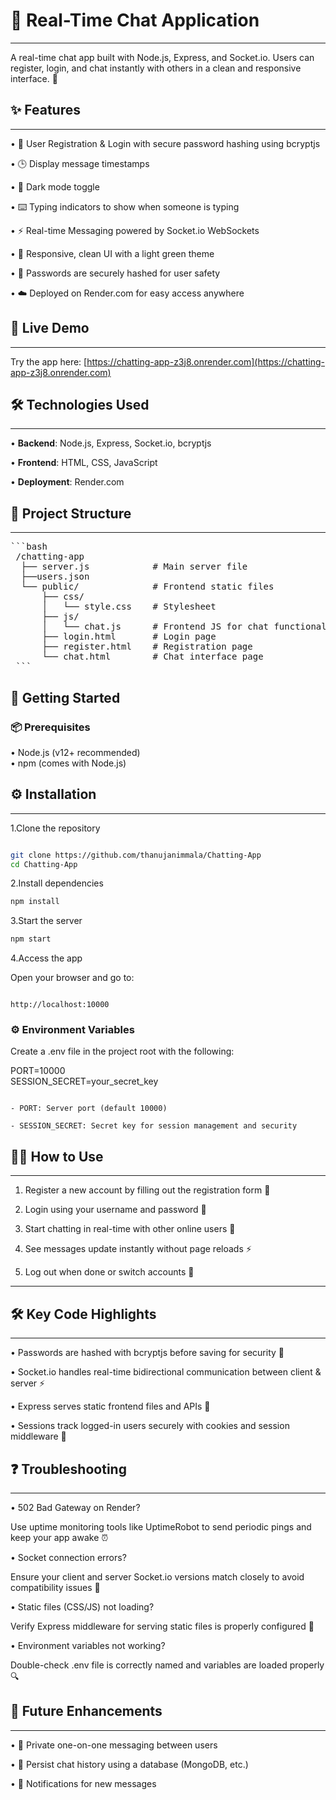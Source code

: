 # 💬 Real-Time Chat Application
---
 A real-time chat app built with Node.js, Express, and Socket.io.
Users can register, login, and chat instantly with others in a clean and responsive interface. 🚀


## ✨ Features
---
 • 📝 User Registration & Login with secure password hashing using bcryptjs

 • 🕒 Display message timestamps

 • 🌙 Dark mode toggle

 • ⌨️ Typing indicators to show when someone is typing

 • ⚡ Real-time Messaging powered by Socket.io WebSockets

 • 🎨 Responsive, clean UI with a light green theme

 • 🔐 Passwords are securely hashed for user safety

 • ☁️ Deployed on Render.com for easy access anywhere


## 🔗 Live Demo
---
  Try the app here:
  [https://chatting-app-z3j8.onrender.com](https://chatting-app-z3j8.onrender.com)



## 🛠 Technologies Used
---
• **Backend**: Node.js, Express, Socket.io, bcryptjs

• **Frontend**: HTML, CSS, JavaScript

• **Deployment**: Render.com



## 📂 Project Structure
---
<pre>```bash
 /chatting-app
  ├── server.js            # Main server file
  ├──users.json
  └── public/              # Frontend static files
      ├── css/
      │   └── style.css    # Stylesheet
      ├── js/
      │   └── chat.js      # Frontend JS for chat functionality
      ├── login.html       # Login page
      ├── register.html    # Registration page
      └── chat.html        # Chat interface page 
 ```</pre>


## 🚀 Getting Started

### 📦 Prerequisites

• Node.js (v12+ recommended)   
• npm (comes with Node.js)

## ⚙️ Installation
---
1.Clone the repository

```bash

git clone https://github.com/thanujanimmala/Chatting-App
cd Chatting-App
```

2.Install dependencies

```bash
npm install
```

3.Start the server

```bash
npm start
```

4.Access the app

Open your browser and go to:

```arduino

http://localhost:10000
```

### ⚙️ Environment Variables

Create a .env file in the project root with the following:


PORT=10000  
SESSION_SECRET=your_secret_key

```pgsql

- PORT: Server port (default 10000)  

- SESSION_SECRET: Secret key for session management and security
```

## 🧑‍💻 How to Use
---
1. Register a new account by filling out the registration form 📝

2. Login using your username and password 🔐

3. Start chatting in real-time with other online users 💬

4. See messages update instantly without page reloads ⚡

5. Log out when done or switch accounts 🔄
---

## 🛠 Key Code Highlights
---
• Passwords are hashed with bcryptjs before saving for security 🔐

• Socket.io handles real-time bidirectional communication between client & server ⚡

• Express serves static frontend files and APIs 🚦

• Sessions track logged-in users securely with cookies and session middleware 🔑


## ❓ Troubleshooting
---
• 502 Bad Gateway on Render?

Use uptime monitoring tools like UptimeRobot to send periodic pings and keep your app awake ⏰

• Socket connection errors?

Ensure your client and server Socket.io versions match closely to avoid compatibility issues 🔄

• Static files (CSS/JS) not loading?

Verify Express middleware for serving static files is properly configured 📂

• Environment variables not working?

Double-check .env file is correctly named and variables are loaded properly 🔍


## 🚧 Future Enhancements
---
• 🔐 Private one-on-one messaging between users

• 💾 Persist chat history using a database (MongoDB, etc.)

• 🔔 Notifications for new messages




